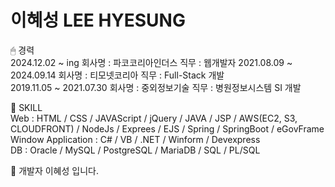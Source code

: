 # 이혜성 LEE HYESUNG

🖱 경력  <br/>
2024.12.02 ~ ing        회사명 : 파코코리아인더스 직무 : 웹개발자
2021.08.09 ~ 2024.09.14 회사명 : 티모넷코리아 직무 : Full-Stack 개발 <br/>
2019.11.05 ~ 2021.07.30 회사명 : 중외정보기술 직무 : 병원정보시스템 SI 개발 <br/>

📌  SKILL <br/>
Web : HTML / CSS / JAVAScript / jQuery / JAVA / JSP / AWS(EC2, S3, CLOUDFRONT) / NodeJs / Exprees / EJS / Spring / SpringBoot / eGovFrame <br/>
Window Application : C# / VB / .NET / Winform / Devexpress <br/>
DB :  Oracle / MySQL / PostgreSQL / MariaDB / SQL / PL/SQL<br/>

📎 개발자 이혜성 입니다.

